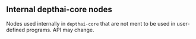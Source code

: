 ## Internal depthai-core nodes

Nodes used internally in `depthai-core` that are not ment to be used in user-defined programs. API may change.